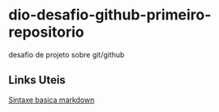 # dio-desafio-github-primeiro-repositorio
desafio de projeto sobre git/github

## Links Uteis
[Sintaxe basica markdown](https://www.markdownguide.org/basic-sintax/)
